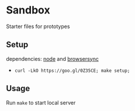# Sandbox

Starter files for prototypes

## Setup

dependencies: [node](http://nodejs.org) and [browsersync](http://browsersync.io)

* `curl -LkO https://goo.gl/0Z35CE; make setup;`

## Usage

Run `make` to start local server